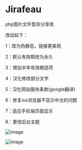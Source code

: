 # Jirafeau
php图片文件暂存分享库

改动如下：


1：改为伪静态，链接更美观

2：默认有效期改为永久

3：增加半年有效期选项

4：汉化修改部分文字

5：汉化网站服务条款(google翻译)

6：修复ios浏览器不显示中文的问题

7：适应手机端页面显示

8：更改后台主题

![image](https://file.lzfh.com/0S89NRf3)

![image](https://file.lzfh.com/3wVPLAc7)
